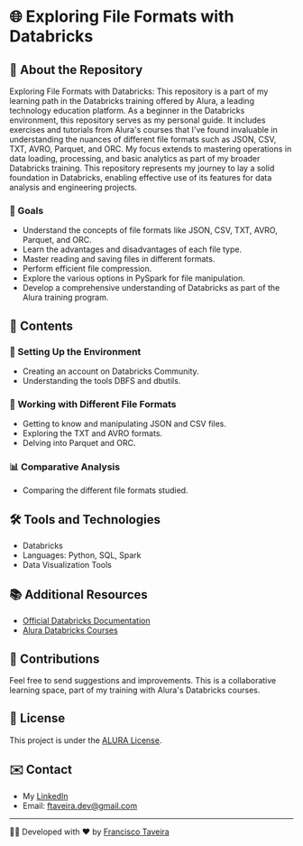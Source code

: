 # 🌐 Exploring File Formats with Databricks

## 📘 About the Repository
Exploring File Formats with Databricks: This repository is a part of my learning path in the Databricks training offered by Alura, a leading technology education platform. As a beginner in the Databricks environment, this repository serves as my personal guide. It includes exercises and tutorials from Alura's courses that I've found invaluable in understanding the nuances of different file formats such as JSON, CSV, TXT, AVRO, Parquet, and ORC. My focus extends to mastering operations in data loading, processing, and basic analytics as part of my broader Databricks training. This repository represents my journey to lay a solid foundation in Databricks, enabling effective use of its features for data analysis and engineering projects.

### 🎯 Goals
- Understand the concepts of file formats like JSON, CSV, TXT, AVRO, Parquet, and ORC.
- Learn the advantages and disadvantages of each file type.
- Master reading and saving files in different formats.
- Perform efficient file compression.
- Explore the various options in PySpark for file manipulation.
- Develop a comprehensive understanding of Databricks as part of the Alura training program.

## 🧩 Contents

### 🚀 Setting Up the Environment
- Creating an account on Databricks Community.
- Understanding the tools DBFS and dbutils.

### 📁 Working with Different File Formats
- Getting to know and manipulating JSON and CSV files.
- Exploring the TXT and AVRO formats.
- Delving into Parquet and ORC.

### 📊 Comparative Analysis
- Comparing the different file formats studied.

## 🛠️ Tools and Technologies
- Databricks
- Languages: Python, SQL, Spark
- Data Visualization Tools

## 📚 Additional Resources
- [Official Databricks Documentation](https://databricks.com/documentation)
- [Alura Databricks Courses](https://www.alura.com.br/)

## 🤝 Contributions
Feel free to send suggestions and improvements. This is a collaborative learning space, part of my training with Alura's Databricks courses.

## 📝 License
This project is under the [ALURA License]([LICENSE](https://www.alura.com.br/termos-de-uso)).

## ✉️ Contact
- My [LinkedIn](https://www.linkedin.com/in/francisco-a-taveira/)
- Email: [ftaveira.dev@gmail.com](mailto:ftaveira.dev@gmail.com)

---

👨‍💻 Developed with ❤️ by [Francisco Taveira](https://github.com/ftaveira-dev)


